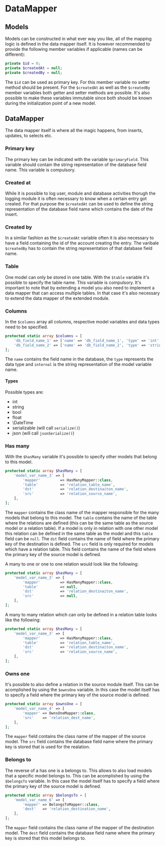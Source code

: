 # DataMapper

## Models

Models can be constructed in what ever way you like, all of the mapping logic is defined in the data mapper itself. It is however recommended to provide the following member variables if applicable (names can be different):

```php
private $id = 0;
private $createdAt = null;
private $createdBy = null;
```

The `$id` can be used as primary key. For this member variable no setter method should be present. For the `$createdAt` as well as the `$createdBy` member variables both getter and setter methods are possible. It's also possible to make these variables immutable since both should be known during the initialization point of a new model.

## DataMapper

The data mapper itself is where all the magic happens, from inserts, updates, to selects etc.

### Primary key

The primary key can be indicated with the variable `$primaryField`. This variable should contain the string representation of the database field name. This variable is compulsory.

### Created at

While it is possible to log user, module and database activities thorugh the logging module it is often necessary to know when a certain entry got created. For that purpose the `$createdAt` can be used to define the string representation of the database field name which contains the date of the insert.

### Created by

In a similar fashion as the `$createdAt` variable often it is also necessary to have a field containing the id of the account creating the entry. The varibale `$createdBy` has to contain the string representation of that database field name.

### Table

One model can only be stored in one table. With the `$table` variable it's possible to specify the table name. This variable is compulsory. It's important to note that by extending a model you also need to implement a data mapper that can access multiple tables. In that case it's also necessary to extend the data mapper of the extended module.

### Columns

In the `$columns` array all columns, respective model variables and data types need to be specified.

```php
protected static array $columns = [
    'db_field_name_1' => ['name' => 'db_field_name_1', 'type' => 'int', 'internal' => 'model_var_name_1'],
    'db_field_name_2' => ['name' => 'db_field_name_2', 'type' => 'string', 'internal' => 'model_var_name_2'],
];
```

The `name` contains the field name in the database, the `type` represents the data type and `internal` is the string representation of the model variable name.

#### Types

Possible types are:

* int
* string
* bool
* float
* \DateTime
* serializable (will call `serialize()`)
* json (will call `jsonSerialize()`)

### Has many

With the `$hasMany` variable it's possible to specify other models that belong to this model.

```php
protected static array $hasMany = [
    'model_var_name_3' => [
        'mapper'         => HasManyMapper::class,
        'table'          => 'relation_table_name',
        'dst'            => 'relation_destinaiton_name',
        'src'            => 'relation_source_name',
    ],
];
```

The `mapper` contains the class name of the mapper responsible for the many models that belong to this model. The `table` contains the name of the table where the relations are defined (this can be the same table as the source model or a relation table). If a model is only in relation with one other model this relation can be defined in the same table as the model and this `table` field can be `null`. The `dst` field contains the name of field where the primary key of the destination is defined. The `src` field is only required for models which have a relation table. This field contains the name of the field where the primary key of the source model is defined.

A many to one or one to one relation would look like the following:

```php
protected static array $hasMany = [
    'model_var_name_3' => [
        'mapper'         => HasManyMapper::class,
        'table'          => null,
        'dst'            => 'relation_destinaiton_name',
        'src'            => null,
    ],
];
```

A many to many relation which can only be defined in a relation table looks like the following:

```php
protected static array $hasMany = [
    'model_var_name_3' => [
        'mapper'         => HasManyMapper::class,
        'table'          => 'relation_table_name',
        'dst'            => 'relation_destinaiton_name',
        'src'            => 'relation_source_name',
    ],
];
```

### Owns one

It's possible to also define a relation in the source module itself. This can be acomplished by using the `$ownsOne` variable. In this case the model itself has to specify a field where the primary key of the source model is defined.

```php
protected static array $ownsOne = [
    'model_var_name_4' => [
        'mapper' => OwnsOneMapper::class,
        'src'    => 'relation_dest_name',
    ],
];
```

The `mapper` field contains the class name of the mapper of the source model. The `src` field contains the database field name where the primary key is stored that is used for the realation.

### Belongs to

The reverse of a has one is a belongs to. This allows to also load models that a specific model belongs to. This can be acomplished by using the `$belongsTo` variable. In this case the model itself has to specify a field where the primary key of the source model is defined.

```php
protected static array $belongsTo = [
    'model_var_name_6' => [
        'mapper' => BelongsToMapper::class,
        'dest'   => 'relation_destination_name',
    ],
];
```

The `mapper` field contains the class name of the mapper of the destination model. The `dest` field contains the database field name where the primary key is stored that this model belongs to.
